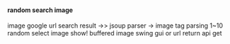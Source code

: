 #### random search image
image google url search result ->> jsoup parser -> image tag parsing 1~10 random select image show!
buffered image swing gui or url return api get
